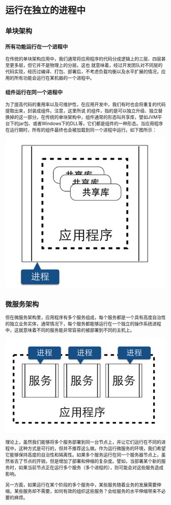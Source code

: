 # 运行在独立的进程中

## 单块架构

### 所有功能运行在一个进程中

  在传统的单块架构应用中，我们通常将应用程序的代码分成逻辑上的三层、四层甚至更多层，但它并不是物理上的分层。这也
就意味着，经过开发团队对不同层的代码实现，经历过编译、打包、部署后，不考虑负载均衡以及水平扩展的情况，应用的所有功能会运行在某机器的一个进程中。

### 组件运行在同一个进程中

   为了提高代码的重用率以及可维护性，在应用开发中，我们有时也会将重复的代码提取出来，封装成组件。注意，这里所说
的组件，指的是可以独立升级、独立替换掉的这一部分。在传统的单块架构中，组件通常的形态叫共享库，譬如JVM平台下的jar包、或者Windows下的DLL等，它们都是组件的一种形态。当应用程序在运行期时，所有的组件最终也会被加载到同一个进程中运行。如下图所示：

<img src="images/run-in-one-process-800-600.png" />

## 微服务架构

但在微服务架构里，应用程序有多个服务组成，每个服务都是一个具有高度自治性的独立业务实体，通常情况下，每个服务都能够运行在一个独立的操作系统进程中，这就意味着不同的服务能非常容易的被部署到不同的主机上。

<img src="images/run-in-multiple-process-800-600.png" />

理论上，虽然我们能够将多个服务部署到同一台节点上，并让它们运行在不同的进程中，这种方式是可行的，但并不推荐这么做。作为运行微服务的环境，我们希望它能够保持高度的自治性和隔离性。如果多个服务运行在同一个服务器节点上，虽然省去了节点的开销，但是增加了部署和伸缩的复杂度。譬如，当部署某个新的服务时，如果当前节点正在运行多个服务（多个进程的），则可能会对这些服务造成影响。

另一方面，如果运行在某个阶段的多个服务中，某些服务随着业务的发展需要伸缩，某些服务却不需要，如何有效的组织这些服务？会给服务的水平伸缩带来不必要的麻烦。